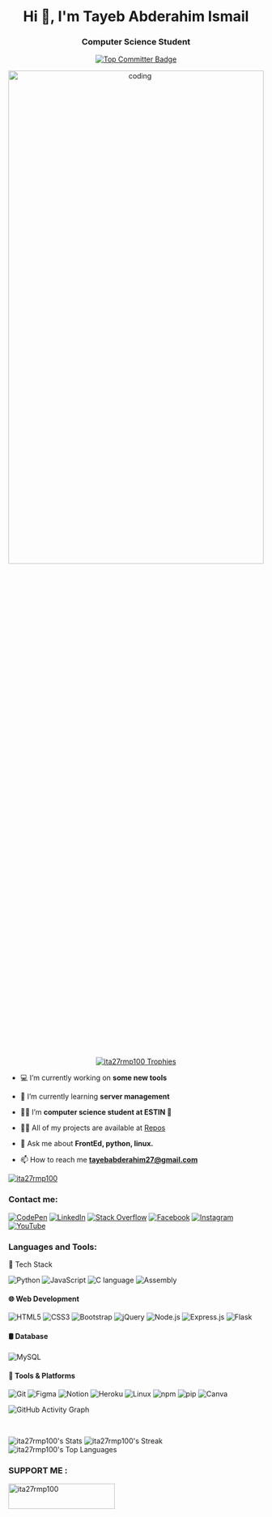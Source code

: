 <div align="center">
  <h1>Hi 👋, I'm Tayeb Abderahim Ismail</h1>
  <h3>Computer Science Student</h3>
  <a href="https://committers.top/algeria#ita27rmp100">
    <img src="https://img.shields.io/badge/Top%20100%20Committer%20in%20Algeria-Rank%2368-brightgreen?style=for-the-badge&labelColor=gray" alt="Top Committer Badge"/>
  </a>
  <br>
</div>
<p align="center">
  <img align="right" alt="coding" width="100%" height="50%" src="https://analyticsindiamag.com/wp-content/uploads/2018/12/programming.gif">
</p>
<p align="center">
  <br><br>
  <a href="https://github.com/ryo-ma/github-profile-trophy">
    <img src="https://github-profile-trophy.vercel.app/?username=ita27rmp100&theme=darkhub&no-frame=true&row=1&column=7&margin-w=15" alt="ita27rmp100 Trophies"/>
  </a>
</p>

- 💻 I’m currently working on **some new tools**

- 🌱 I’m currently learning **server management**

- 👨‍💻 I’m **computer science student at ESTIN 🤍**

- 👨‍💻 All of my projects are available at <a href="https://github.com/ita27rmp100?tab=repositories">Repos</a>

- 💬 Ask me about **FrontEd, python, linux.**

- 📫 How to reach me **tayebabderahim27@gmail.com**

<a href="https://github.com/ita27rmp100">
    <img src="https://komarev.com/ghpvc/?username=ita27rmp100&label=Profile%20views&color=0e75b6&style=for-the-badge" alt="ita27rmp100" />
</a>
  
<h3 align="left">Contact me:</h3>

[![CodePen](https://img.shields.io/badge/CodePen-000000?style=for-the-badge&logo=codepen&logoColor=white)](https://codepen.io/ita27rmp100) 
[![LinkedIn](https://img.shields.io/badge/LinkedIn-0A66C2?style=for-the-badge&logo=linkedin&logoColor=white)](https://linkedin.com/in/ita27) 
[![Stack Overflow](https://img.shields.io/badge/Stack%20Overflow-F58025?style=for-the-badge&logo=stackoverflow&logoColor=white)](https://stackoverflow.com/users/27974367) 
[![Facebook](https://img.shields.io/badge/Facebook-1877F2?style=for-the-badge&logo=facebook&logoColor=white)](https://fb.com/ita27rmp100) 
[![Instagram](https://img.shields.io/badge/Instagram-E4405F?style=for-the-badge&logo=instagram&logoColor=white)](https://instagram.com/abderahim_ita27) 
[![YouTube](https://img.shields.io/badge/YouTube-FF0000?style=for-the-badge&logo=youtube&logoColor=white)](https://www.youtube.com/c/ita27rmp100)


<h3 align="left">Languages and Tools:</h3>
<p>🚀 Tech Stack</p> 

![Python](https://img.shields.io/badge/Python-3776AB?style=for-the-badge&logo=python&logoColor=white)
![JavaScript](https://img.shields.io/badge/JavaScript-F7DF1E?style=for-the-badge&logo=javascript&logoColor=black)
![C language](https://img.shields.io/badge/Language-00599C?style=for-the-badge&logo=c&logoColor=white)
![Assembly](https://img.shields.io/badge/Assembly-525252?style=for-the-badge&logo=linux&logoColor=white)

#### 🌐 Web Development
![HTML5](https://img.shields.io/badge/HTML5-E34F26?style=for-the-badge&logo=html5&logoColor=white)
![CSS3](https://img.shields.io/badge/CSS3-1572B6?style=for-the-badge&logo=css3&logoColor=white)
![Bootstrap](https://img.shields.io/badge/Bootstrap-7952B3?style=for-the-badge&logo=bootstrap&logoColor=white)
![jQuery](https://img.shields.io/badge/jQuery-0769AD?style=for-the-badge&logo=jquery&logoColor=white)
![Node.js](https://img.shields.io/badge/Node.js-43853D?style=for-the-badge&logo=node.js&logoColor=white)
![Express.js](https://img.shields.io/badge/Express.js-000000?style=for-the-badge&logo=express&logoColor=white)
![Flask](https://img.shields.io/badge/Flask-000000?style=for-the-badge&logo=flask&logoColor=white)

#### 🛢️ Database
![MySQL](https://img.shields.io/badge/MySQL-4479A1?style=for-the-badge&logo=mysql&logoColor=white)

#### 🔧 Tools & Platforms
![Git](https://img.shields.io/badge/Git-F05032?style=for-the-badge&logo=git&logoColor=white)
![Figma](https://img.shields.io/badge/Figma-F24E1E?style=for-the-badge&logo=figma&logoColor=white)
![Notion](https://img.shields.io/badge/Notion-000000?style=for-the-badge&logo=notion&logoColor=white)
![Heroku](https://img.shields.io/badge/Heroku-430098?style=for-the-badge&logo=heroku&logoColor=white)
![Linux](https://img.shields.io/badge/Linux-FCC624?style=for-the-badge&logo=linux&logoColor=black)
![npm](https://img.shields.io/badge/npm-CB3837?style=for-the-badge&logo=npm&logoColor=white)
![pip](https://img.shields.io/badge/pip-3776AB?style=for-the-badge&logo=python&logoColor=white)
![Canva](https://img.shields.io/badge/Canva-00C4CC?style=for-the-badge&logo=canva&logoColor=white)

![GitHub Activity Graph](https://github-readme-activity-graph.vercel.app/graph?username=ita27rmp100&theme=github-dark&hide_border=false)

<br>

![ita27rmp100's Stats](https://github-readme-stats.vercel.app/api?username=ita27rmp100&theme=vue-dark&show_icons=true&hide_border=true&count_private=true)
![ita27rmp100's Streak](https://github-readme-streak-stats.herokuapp.com/?user=ita27rmp100&theme=vue-dark&hide_border=true)
![ita27rmp100's Top Languages](https://github-readme-stats.vercel.app/api/top-langs/?username=ita27rmp100&theme=vue-dark&show_icons=true&hide_border=true&layout=compact)

<h3 align="left">SUPPORT ME :</h3>
<p><a href="https://ko-fi.com/ita27rmp100"> <img align="left" src="https://cdn.ko-fi.com/cdn/kofi3.png?v=3" height="50" width="210" alt="ita27rmp100" /></a></p><br><br>
